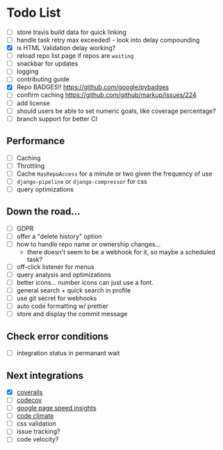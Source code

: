 # Todo List

- [ ] store travis build data for quick linking
- [ ] handle task retry max exceeded! - look into delay compounding
- [x] is HTML Validation delay working?
- [ ] reload repo list page if repos are `waiting`
- [ ] snackbar for updates
- [ ] logging
- [ ] contributing guide
- [x] Repo BADGES!! https://github.com/google/pybadges
 - [ ] confirm caching https://github.com/github/markup/issues/224
- [ ] add license
- [ ] should users be able to set numeric goals, like coverage percentage?
- [ ] branch support for better CI

## Performance

- [ ] Caching
- [ ] Throttling
- [ ] Cache `HasRepoAccess` for a minute or two given the frequency of use
- [ ] `django-pipeline` or `django-compressor` for css
- [ ] query optimizations

## Down the road...

- [ ] GDPR
 - [ ] offer a "delete history" option
- [ ] how to handle repo name or ownership changes...
    - there doesn't seem to be a webhook for it, so maybe a scheduled task?
- [ ] off-click listener for menus
- [ ] query analysis and optimizations
- [ ] better icons... number icons can just use a font.
- [ ] general search + quick search in profile
- [ ] use git secret for webhooks
- [ ] auto code formatting w/ prettier
- [ ] store and display the commit message

## Check error conditions
- [ ] integration status in permanant wait

## Next integrations
- [x] [coveralls](https://docs.coveralls.io/api-introduction)
- [ ] [codecov](https://docs.codecov.io/reference#section-get-a-single-commit)
- [ ] [google page speed insights](https://developers.google.com/speed/docs/insights/v4/getting-started)
- [ ] [code climate](https://developer.codeclimate.com/#repositories)
- [ ] css validation
- [ ] issue tracking?
- [ ] code velocity?
